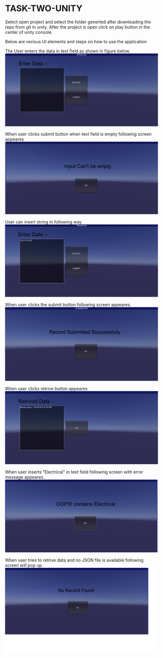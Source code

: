 # TASK-TWO-UNITY

Select open project and select the folder generted after downloading the repo from git in unity.
After the project is open click on play button in the center of unity console.

Below are verious UI elements and steps on how to use the application


The User enters the data in text field as shown in figure below.
![alt text](https://github.com/SanalLisboa/Project-Images/blob/master/Untitled1.png)


When user clicks submit button when text field is empty following screen appeares
![alt text](https://github.com/SanalLisboa/Project-Images/blob/master/Untitled5.png)


User can insert string in following way
![alt text](https://github.com/SanalLisboa/Project-Images/blob/master/Untitled2.png)


When user clicks the submit button following screen appeares.
![alt text](https://github.com/SanalLisboa/Project-Images/blob/master/Untitled3.png)


When user clicks retrive button appeares
![alt text](https://github.com/SanalLisboa/Project-Images/blob/master/Untitled4.png)


When user inserts "Electrical" in text field following screen with error message appeares.
![alt text](https://github.com/SanalLisboa/Project-Images/blob/master/Untitled7.png)

When user tries to retrive data and no JSON file is available following screen will pop up.
![alt text](https://github.com/SanalLisboa/Project-Images/blob/master/Untitled8.png)
